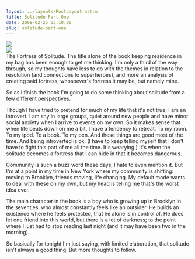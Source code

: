 ```yaml
---
layout: ../layouts/PostLayout.astro
title: Solitude Part One
date: 2008-02-25 03:10:00
slug: solitude-part-one
---
```


[![](http://content.answers.com/main/content/wp/en/thumb/1/12/200px-Superman187.JPG)](http://content.answers.com/main/content/wp/en/thumb/1/12/200px-Superman187.JPG)  
[![](http://talkingbooks.nypl.org/uploadedImages/Books/Fortress%20of%20Solitude.jpg)](http://talkingbooks.nypl.org/uploadedImages/Books/Fortress%20of%20Solitude.jpg)  
The Fortress of Solitude. The title alone of the book keeping residence in my bag has been enough to get me thinking. I'm only a third of the way through, so my thoughts have less to do with the themes in relation to the resolution (and connections to superheroes), and more an analysis of creating said fortress, whosoever's fortress it may be, but namely mine.  
  
  
  
So as I finish the book I'm going to do some thinking about solitude from a few different perspectives.  
  
Though I have tried to pretend for much of my life that it's not true, I am an introvert. I am shy in large groups, quiet around new people and have minor social anxiety when I arrive to events on my own. So it makes sense that when life beats down on me a bit, I have a tendency to retreat. To my room. To my ipod. To a book. To my pen. And these things are good most of the time. And being introverted is ok. (I have to keep telling myself that I don't have to fight this part of me all the time. It's wearying.) It's when the solitude becomes a fortress that I can hide in that it becomes dangerous.  
  
Community is such a buzz word these days, I hate to even mention it. But I'm at a point in my time in New York where my community is shifting: moving to Brooklyn, friends moving, life changing. My default mode wants to deal with these on my own, but my head is telling me that's the worst idea ever.  
  
The main character in the book is a boy who is growing up in Brooklyn in the seventies, who almost constantly feels like an outsider. He builds an existence where he feels protected, that he alone is in control of. He does let one friend into this world, but there is a lot of darkness; to the point where I just had to stop reading last night (and it may have been two in the morning).  
  
So basically for tonight I'm just saying, with limited elaboration, that solitude isn't always a good thing. But more thoughts to follow.